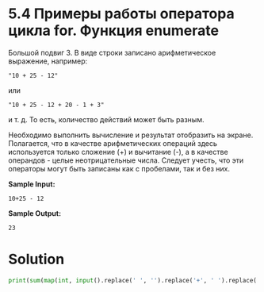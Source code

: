 # 5.4 Примеры работы оператора цикла for. Функция enumerate

Большой подвиг 3. В виде строки записано арифметическое выражение, например:

```
"10 + 25 - 12"
```

или

```
"10 + 25 - 12 + 20 - 1 + 3"
```

и т. д. То есть, количество действий может быть разным.

Необходимо выполнить вычисление и результат отобразить на экране. Полагается, что в качестве арифметических операций
здесь используется только сложение (+) и вычитание (-), а в качестве операндов - целые неотрицательные числа. Следует
учесть, что эти операторы могут быть записаны как с пробелами, так и без них.

**Sample Input:**

```
10+25 - 12
```

**Sample Output:**

```
23
```

# Solution

```python
print(sum(map(int, input().replace(' ', '').replace('+', ' ').replace('-',' -').split())))
```